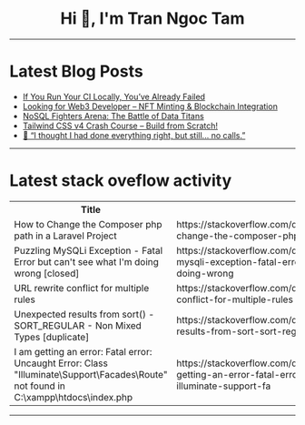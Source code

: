 <h1 align="center">Hi 👋, I'm Tran Ngoc Tam</h1>

---

# Latest Blog Posts 
<!-- BLOG-POST-LIST:START -->
- [If You Run Your CI Locally, You’ve Already Failed](https://dev.to/francescobianco/if-you-run-your-ci-locally-youve-already-failed-28fn)
- [Looking for Web3 Developer – NFT Minting &amp; Blockchain Integration](https://dev.to/jcorbera/looking-for-web3-developer-nft-minting-blockchain-integration-2894)
- [NoSQL Fighters Arena: The Battle of Data Titans](https://dev.to/wallaceespindola/nosql-fighters-arena-the-battle-of-data-titans-22o7)
- [Tailwind CSS v4 Crash Course – Build from Scratch!](https://dev.to/redgroup/tailwind-css-v4-crash-course-build-from-scratch-ald)
- [🧵 “I thought I had done everything right, but still... no calls.”](https://dev.to/tomasagustinduro/i-thought-i-had-done-everything-right-but-still-no-calls-4ahf)
<!-- BLOG-POST-LIST:END -->

---

# Latest stack oveflow activity
<table>
  <tr><th>Title</th><th>Link</th></tr>
  <!-- STACKOVERFLOW:START --><tr><td>How to Change the Composer php path in a Laravel Project</td><td>https://stackoverflow.com/questions/79591420/how-to-change-the-composer-php-path-in-a-laravel-project</td></tr><tr><td>Puzzling MySQLi Exception - Fatal Error but can&#39;t see what I&#39;m doing wrong [closed]</td><td>https://stackoverflow.com/questions/79591151/puzzling-mysqli-exception-fatal-error-but-cant-see-what-im-doing-wrong</td></tr><tr><td>URL rewrite conflict for multiple rules</td><td>https://stackoverflow.com/questions/79591124/url-rewrite-conflict-for-multiple-rules</td></tr><tr><td>Unexpected results from sort&lpar;&rpar; - SORT_REGULAR - Non Mixed Types [duplicate]</td><td>https://stackoverflow.com/questions/79591110/unexpected-results-from-sort-sort-regular-non-mixed-types</td></tr><tr><td>I am getting an error: Fatal error: Uncaught Error: Class &quot;Illuminate\Support\Facades\Route&quot; not found in C:\xampp\htdocs\index.php</td><td>https://stackoverflow.com/questions/79591043/i-am-getting-an-error-fatal-error-uncaught-error-class-illuminate-support-fa</td></tr><!-- STACKOVERFLOW:END -->
</table>

---


